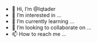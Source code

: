 - 👋 Hi, I’m @Iqtader
- 👀 I’m interested in ...
- 🌱 I’m currently learning ...
- 💞️ I’m looking to collaborate on ...
- 📫 How to reach me ...

<!---
Iqtader/Iqtader is a ✨ special ✨ repository because its `README.md` (this file) appears on your GitHub profile.
You can click the Preview link to take a look at your changes.
--->
